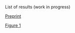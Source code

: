 List of results (work in progress)

[Preprint](https://osf.io/preprints/socarxiv/vak93/)

[Figure 1](https://github.com/gk-arthur/congress_hearings/blob/main/results/react_month.jpg)
